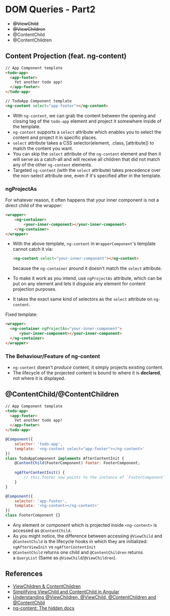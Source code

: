 # DOM Queries - Part2

- ~~@ViewChild~~
- ~~@ViewChildren~~
- @ContentChild
- @ContentChildren



## Content Projection (feat. ng-content)

```html
// App Component template
<todo-app>
  <app-footer>
    Yet another todo app!
  </app-footer>
</todo-app>
```

```html
// TodoApp Component template
<ng-content select="app-footer"></ng-content>
```

- With `ng-content`, we can grab the content between the opening and closing tag of the `todo-app` element and project it somewhere inside of the template. 
- `ng-content` supports a `select` attribute which enables you to select the content and project it in specific places. 
- `select` attribute takes a CSS selector(element, .class, [attribute]) to match the content you want.
- You can skip the `select` attribute of the `ng-content` element and then it will serve as a catch-all and will receive all children that did not match any of the other `ng-content` elements.
- Targeted `ng-content` (with the `select` attribute) takes precedence over the non-select attribute one, even if it's specified after in the template.



### ngProjectAs

For whatever reason, it often happens that your inner component is not a direct child of the wrapper:

```html
<wrapper>
    <ng-container>
    	<your-inner-component></your-inner-component>
    </ng-container>
</wrapper>
```

- With the above template, `ng-content` in `WrapperComponent`'s template cannot catch it via:

  ```html
  <ng-content select="your-inner-component"></ng-content>
  ```

   because the `ng-container` around it doesn't match the `select` attribute.

- To make it work as you intend, use `ngProjectAs` attribute, which can be put on any element and lets it *disguise* any element for content projection purposes.

- It takes the exact same kind of selectors as the `select` attribute on `ng-content`.

Fixed template:

```html
<wrapper>
  <ng-container ngProjectAs="your-inner-component">
      <your-inner-component></your-inner-component>
  </ng-container>
</wrapper>
```



### The Behaviour/Feature of ng-content

- `ng-content` doesn't *produce* content, it simply projects existing content.
- The lifecycle of the projected content is bound to where it is **declared**, not where it is displayed.



## @ContentChild/@ContentChildren

```html
// App Component template
<todo-app>
  <app-footer>
    Yet another todo app!
  </app-footer>
</todo-app>
```

```javascript
@Component({
    selector: 'todo-app',
    template: '<ng-content select="app-footer"></ng-content>'
})
class TodoAppComponent implements AfterContentInit {
  	@ContentChild(FooterComponent) footer: FooterComponent;
  
	ngAfterContentInit() {
    	// this.footer now points to the instance of `FooterComponent`
  	}
}

@Component({
	selector: 'app-footer',
	template: '<ng-content></ng-content>'
})
class FooterComponent {}
```

- Any element or component  which is projected inside `<ng-content>` is accessed as  `@ContentChild`.
- As you might notice, the difference between accessing `@ViewChild` and `@ContentChild` is the lifecycle hooks in which they are initialized: `ngAfterViewInit` vs `ngAfterContentInit`
- `@ContentChild` returns one child and `@ContentChildren` returns a `QueryList` (Same as `@ViewChild`/`@ViewChildren`).



## References

- [ViewChildren & ContentChildren](https://codecraft.tv/courses/angular/components/viewchildren-and-contentchildren/)
- [Simplifying ViewChild and ContentChild in Angular](https://www.infragistics.com/community/blogs/b/infragistics/posts/simplifying-viewchild-nad-contentchild-in-angular)
- [Understanding @ViewChildren, @ViewChild, @ContentChildren and @ContentChild](https://medium.com/@tkssharma/understanding-viewchildren-viewchild-contentchildren-and-contentchild-b16c9e0358e)
- [ng-content: The hidden docs](https://medium.com/claritydesignsystem/ng-content-the-hidden-docs-96a29d70d11b)
